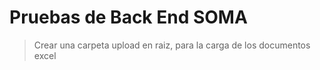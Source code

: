 # Pruebas de Back End SOMA
> Crear una carpeta upload en raiz, para la carga de los documentos excel
